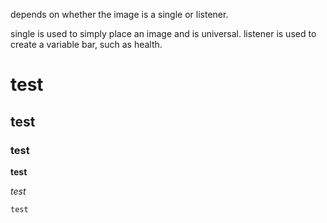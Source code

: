 depends on whether the image is a single or listener.

single is used to simply place an image and is universal.
listener is used to create a variable bar, such as health.


# test

## test

### test

**test**

_test_

`test`